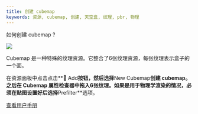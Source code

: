 ```yaml
---
title: 创建 cubemap
keywords: 资源, cubemap, 创建, 天空盒, 纹理, pbr, 物理
---
```


如何创建 cubemap ?

<img src="https://playcanvas.com/static-assets/instructions/new_cubemap.gif"/>

Cubemap 是一种特殊的纹理资源。它整合了6张纹理资源，每张纹理表示盒子的一个面。

在资源面板中点击点击**<span class="font-icon">&#57632;</span> Add**按钮，然后选择**New Cubemap**创建 cubemap。之后在 Cubemap 属性检查器中拖入6张纹理。如果是用于物理学渲染的情况，必须在贴图设置好后选择**Prefilter**选项。

<a class="docs" href="http://developer.playcanvas.com/en/user-manual/assets/cubemaps/" target="_blank">查看用户手册</a>

